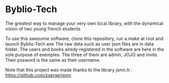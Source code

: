# Byblio-Tech
The greatest way to manage your very own local library, with the dynamical vision of two young french students

To use this awesome software, clone this repository, run a make at root and launch Byblio-Tech.exe
The raw data such as user json files are in data folder.
The users and books alredy registered in the software are here in the sole purpose of exemples.
The three of them are admin, JOJO and invite. Their pssword is the same as their username.

Note that this project was made thanks to the library jsmn.h  : https://github.com/zserge/jsmn
